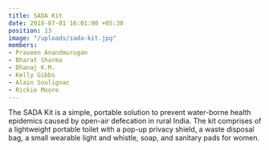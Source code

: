 ```yaml
---
title: SADA Kit
date: 2018-07-01 16:01:00 +05:30
position: 13
image: "/uploads/sada-kit.jpg"
members:
- Praveen Anandmurugan
- Bharat Sharma
- Dhanaj K.M.
- Kelly Gibbs
- Alain Soulignac
- Rickie Moore
---
```


The SADA Kit is a simple, portable solution to prevent water-borne health epidemics caused by open-air defecation in rural India. The kit comprises of a lightweight portable toilet with a pop-up privacy shield, a waste disposal bag, a small wearable light and whistle, soap, and sanitary pads for women.
